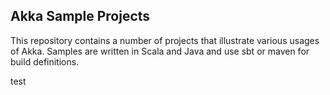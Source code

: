 ## Akka Sample Projects

This repository contains a number of projects that illustrate various usages of Akka. Samples are written in Scala and Java and use sbt or maven for build definitions.

test
